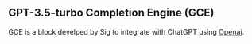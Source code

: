 ## GPT-3.5-turbo Completion Engine (GCE)

GCE is a block develped by Sig to integrate with ChatGPT using [Openai](https://www.npmjs.com/package/openai).
